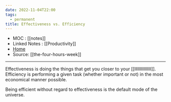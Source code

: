 ```yaml
---
date: 2022-11-04T22:00
tags:
  - permanent
title: Effectiveness vs. Efficiency
---
```

- MOC : [[notes]]
- Linked Notes : [[Productivity]]
- [Home](https://misudashi.ga/)
- Source: [[the-four-hours-week]]
----------

Effectiveness is doing the things that get you closer to your [[lllllIIIllIIllI]]. Efficiency is performing a given task (whether important or not) in the most economical manner possible. 

Being efficient without regard to effectiveness is the default mode of the universe.